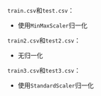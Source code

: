 `train.csv`和`test.csv`：

* 使用`MinMaxScaler`归一化

`train2.csv`和`test2.csv`：

* 无归一化

`train3.csv`和`test3.csv`：

* 使用`StandardScaler`归一化

